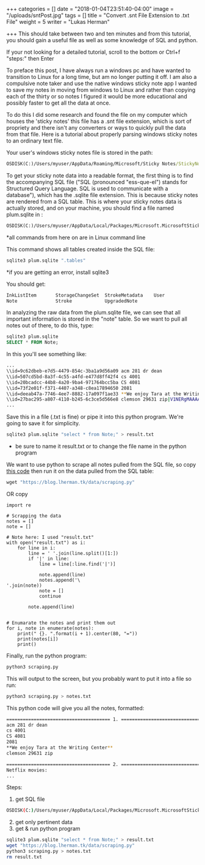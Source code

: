 +++
categories = []
date = "2018-01-04T23:51:40-04:00"
image = "/uploads/sntPost.jpg"
tags = []
title = "Convert .snt File Extension to .txt File"
weight = 5
writer = "Lukas Herman"

+++
This should take between two and ten minutes and from this tutorial, you should gain a useful file as well as some knowledge of SQL and python.

If your not looking for a detailed tutorial, scroll to the bottom or Ctrl+f "steps:" then Enter

To preface this post, I have always run a windows pc and have wanted to transition to Linux for a long time, but am no longer putting it off. I am also a compulsive note taker and use the native windows sticky note app I wanted to save my notes in moving from windows to Linux and rather than copying each of the thirty or so notes I figured it would be more educational and possibly faster to get all the data at once.

To do this I did some research and found the file on my computer which houses the 'sticky notes' this file has a .snt file extension, which is sort of propriety and there isn't any converters or ways to quickly pull the data from that file. Here is a tutorial about properly parsing windows sticky notes to an ordinary text file.

Your user's windows sticky notes file is stored in the path: 
```cmd
OSDISK(C:)/Users/myuser/AppData/Roaming/Microsoft/Sticky Notes/StickyNotes.snt
```

To get your sticky note data into a readable format, the first thing is to find the accompanying SQL file ("SQL (pronounced "ess-que-el") stands for Structured Query Language. SQL is used to communicate with a database"), which has the .sqlite file extension. This is because sticky notes are rendered from a SQL table. This is where your sticky notes data is actually stored, and on your machine, you should find a file named plum.sqlite in :

```cmd
OSDISK(C:)/Users/myuser/AppData/Local/Packages/Microsoft.MicrosoftStickyNotes_8wekyb3d8bbwe/LocalState/plum.sqlite
```

*all commands from here on are in Linux command line

This command shows all tables created inside the SQL file:

```sh
sqlite3 plum.sqlite ".tables"
```

*if you are getting an error, install sqlite3

You should get:

```sh
InkListItem       StorageChangeSet  StrokeMetadata    User            
Note              Stroke            UpgradedNote   
```

In analyzing the raw data from the plum.sqlite file, we can see that all important information is stored in the "note" table. So we want to pull all notes out of there, to do this, type: 

```sql
sqlite3 plum.sqlite
SELECT * FROM Note;
```

In this you'll see something like:
```sh
...
\\id=9c62dbeb-e7d5-4479-854c-3ba1a9d56a09 acm 281 dr dean
\\id=507cd5bd-8a3f-4c55-a4fd-e477d8ff42f4 cs 4001
\\id=20bcadcc-44b8-4a20-9ba4-971764bcc5ba CS 4081
\\id=73f2e01f-f371-4407-a348-c8ea17894650 2081
\\id=deeab47a-7746-4ee7-8882-17a097f1ae33 **We enjoy Tara at the Writing Center**
\\id=27bac295-a807-4110-b245-6c3ce5d566e8 clemson 29631 zip|V1NERgMAAAABAAAAASwEAAAAAAAAGgEAAL0AAAAAAAA=|4c52a407-e2c2-4a3f-ad2b-4e32d9b18372|240.0|240.0|Yellow|9645472c-c740-4f78-af23-89bea99194c2|08cd79b8-8c3d-4b1e-9ca3-2a32aed8352d|0|0||636209814542615296|||636480426923236284||||||
...
```

Save this in a file (.txt is fine) or pipe it into this python program. We're going to save it for simplicity. 

```sh
sqlite3 plum.sqlite "select * from Note;" > result.txt
```
* be sure to name it result.txt or to change the file name in the python program

We want to use python to scrape all notes pulled from the SQL file, so copy  [ this code](https://gist.githubusercontent.com/lherman-cs/c4e98c7c8003da832cd145519e7f9786/raw/895e7e6fd022c2795519a1c19ac1674a5ef388b3/scraping.py) then run it on the data pulled from the SQL table:

```cmd 
wget "https://blog.lherman.tk/data/scraping.py"
```
OR copy
```python3
import re

# Scrapping the data
notes = []
note = []

# Note here: I used "result.txt"
with open("result.txt") as i:
    for line in i:
        line = ' '.join(line.split()[1:])
        if '|' in line:
            line = line[:line.find('|')]

            note.append(line)
            notes.append('\
'.join(note))
            note = []
            continue

        note.append(line)


# Enumarate the notes and print them out
for i, note in enumerate(notes):
    print(" {}. ".format(i + 1).center(80, "="))
    print(notes[i])
    print()
```

Finally, run the python program: 
```sh
python3 scraping.py 
```

This will output to the screen, but you probably want to put it into a file so run: 

```sh
python3 scraping.py > notes.txt
```

This python code will give you all the notes, formatted:

```sh
====================================== 1. ======================================
acm 281 dr dean
cs 4001
CS 4081
2081
**We enjoy Tara at the Writing Center**
clemson 29631 zip

====================================== 2. ======================================
Netflix movies:
...
```

Steps: 
1) get SQL file
```sh 
OSDISK(C:)/Users/myuser/AppData/Local/Packages/Microsoft.MicrosoftStickyNotes_8wekyb3d8bbwe/LocalState/plum.sqlite
```
2) get only pertinent data
3) get & run python program
```sh
sqlite3 plum.sqlite "select * from Note;" > result.txt
wget "https://blog.lherman.tk/data/scraping.py"
python3 scraping.py > notes.txt
rm result.txt
```